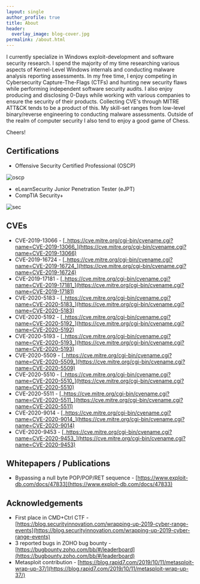 ```yaml
---
layout: single
author_profile: true
title: About
header:
  overlay_image: blog-cover.jpg
permalink: /about.html
---
```


I currently specialize in Windows exploit-development and software security research. I spend the majority of my time researching various aspects of Kernel-Level Windows internals and conducting malware analysis reporting assessments. In my free time, I enjoy competing in Cybersecurity Capture-The-Flags (CTFs) and hunting new security flaws while performing independent software security audits. I also enjoy producing and disclosing 0-Days while working with various companies to ensure the security of their products. Collecting CVE's through MITRE ATT&CK tends to be a product of this. My skill-set ranges from low-level binary/reverse engineering to conducting malware assessments. Outside of the realm of computer security I also tend to enjoy a good game of Chess.

Cheers!


Certifications
---

- Offensive Security Certified Professional (OSCP)

![oscp](https://raw.githubusercontent.com/FULLSHADE/FULLSHADE.github.io/master/static/img/_posts/cert-oscp.png)

- eLearnSecurity Junior Penetration Tester (eJPT)
- CompTIA Security+

![sec](https://raw.githubusercontent.com/FULLSHADE/FULLSHADE.github.io/master/images/sse.png)

CVEs
---

- CVE-2019-13066 - [_https://cve.mitre.org/cgi-bin/cvename.cgi?name=CVE-2019-13066_](https://cve.mitre.org/cgi-bin/cvename.cgi?name=CVE-2019-13066)
- CVE-2019-16724 - [_https://cve.mitre.org/cgi-bin/cvename.cgi?name=CVE-2019-16724_](https://cve.mitre.org/cgi-bin/cvename.cgi?name=CVE-2019-16724)
- CVE-2019-17181 - [_https://cve.mitre.org/cgi-bin/cvename.cgi?name=CVE-2019-17181_](https://cve.mitre.org/cgi-bin/cvename.cgi?name=CVE-2019-17181)
- CVE-2020-5183 - [_https://cve.mitre.org/cgi-bin/cvename.cgi?name=CVE-2020-5183_](https://cve.mitre.org/cgi-bin/cvename.cgi?name=CVE-2020-5183)
- CVE-2020-5192 - [_https://cve.mitre.org/cgi-bin/cvename.cgi?name=CVE-2020-5192_](https://cve.mitre.org/cgi-bin/cvename.cgi?name=CVE-2020-5192)
- CVE-2020-5193 - [_https://cve.mitre.org/cgi-bin/cvename.cgi?name=CVE-2020-5193_](https://cve.mitre.org/cgi-bin/cvename.cgi?name=CVE-2020-5193)
- CVE-2020-5509 - [_https://cve.mitre.org/cgi-bin/cvename.cgi?name=CVE-2020-5509_](https://cve.mitre.org/cgi-bin/cvename.cgi?name=CVE-2020-5509)
- CVE-2020-5510 - [_https://cve.mitre.org/cgi-bin/cvename.cgi?name=CVE-2020-5510_](https://cve.mitre.org/cgi-bin/cvename.cgi?name=CVE-2020-5510)
- CVE-2020-5511 - [_https://cve.mitre.org/cgi-bin/cvename.cgi?name=CVE-2020-5511_](https://cve.mitre.org/cgi-bin/cvename.cgi?name=CVE-2020-5511)
- CVE-2020-9014 - [_https://cve.mitre.org/cgi-bin/cvename.cgi?name=CVE-2020-9014_](https://cve.mitre.org/cgi-bin/cvename.cgi?name=CVE-2020-9014)
- CVE-2020-9453 - [_https://cve.mitre.org/cgi-bin/cvename.cgi?name=CVE-2020-9453_](https://cve.mitre.org/cgi-bin/cvename.cgi?name=CVE-2020-9453)

Whitepapers / Publications
---

- Bypassing a null byte POP/POP/RET sequence - [https://www.exploit-db.com/docs/47833](https://www.exploit-db.com/docs/47833)


Acknowledgements
---

- First place in CMD+Ctrl CTF - [https://blog.securityinnovation.com/wrapping-up-2019-cyber-range-events](https://blog.securityinnovation.com/wrapping-up-2019-cyber-range-events)
- 3 reported bugs in ZOHO bug bounty - [https://bugbounty.zoho.com/bb/#/leaderboard](https://bugbounty.zoho.com/bb/#/leaderboard)
- Metasploit contribution - [https://blog.rapid7.com/2019/10/11/metasploit-wrap-up-37/](https://blog.rapid7.com/2019/10/11/metasploit-wrap-up-37/)

